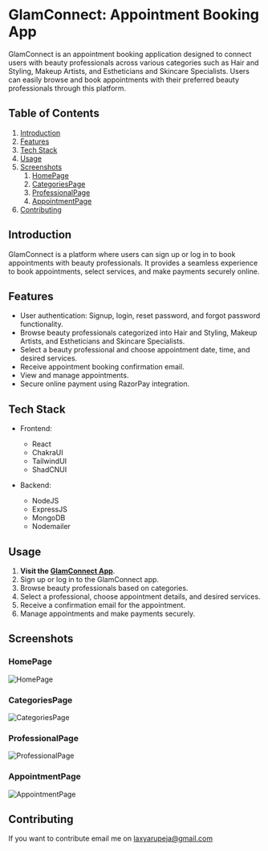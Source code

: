 # GlamConnect: Appointment Booking App

GlamConnect is an appointment booking application designed to connect users with beauty professionals across various categories such as Hair and Styling, Makeup Artists, and Estheticians and Skincare Specialists. Users can easily browse and book appointments with their preferred beauty professionals through this platform.

## Table of Contents

1. [Introduction](#introduction)
2. [Features](#features)
3. [Tech Stack](#tech-stack)
4. [Usage](#usage)
5. [Screenshots](#screenshots)
   1. [HomePage](#homepage)
   2. [CategoriesPage](#categoriespage)
   3. [ProfessionalPage](#professionalpage)
   4. [AppointmentPage](#appointmentpage)
6. [Contributing](#contributing)

## Introduction

GlamConnect is a platform where users can sign up or log in to book appointments with beauty professionals. It provides a seamless experience to book appointments, select services, and make payments securely online.

## Features

- User authentication: Signup, login, reset password, and forgot password functionality.
- Browse beauty professionals categorized into Hair and Styling, Makeup Artists, and Estheticians and Skincare Specialists.
- Select a beauty professional and choose appointment date, time, and desired services.
- Receive appointment booking confirmation email.
- View and manage appointments.
- Secure online payment using RazorPay integration.

## Tech Stack

- Frontend:
  - React
  - ChakraUI
  - TailwindUI
  - ShadCNUI

- Backend:
  - NodeJS
  - ExpressJS
  - MongoDB
  - Nodemailer

## Usage

1. **Visit the [GlamConnect App](https://glamconnect.vercel.app/)**.
2. Sign up or log in to the GlamConnect app.
3. Browse beauty professionals based on categories.
4. Select a professional, choose appointment details, and desired services.
5. Receive a confirmation email for the appointment.
6. Manage appointments and make payments securely.

## Screenshots

### HomePage

![HomePage](https://github.com/LaxyaRupeja/GlamConnect-Appointment-Booking/assets/121308243/aecd99c2-5c71-49ab-b585-b1519070eb62)

### CategoriesPage

![CategoriesPage](https://github.com/LaxyaRupeja/GlamConnect-Appointment-Booking/assets/121308243/f9eb683c-3e7a-4374-82ce-dd2ed92e6eed)


### ProfessionalPage

![ProfessionalPage](https://github.com/LaxyaRupeja/GlamConnect-Appointment-Booking/assets/121308243/bced356a-9e44-4f16-a34c-31e180c7134d)


### AppointmentPage

![AppointmentPage](https://github.com/LaxyaRupeja/GlamConnect-Appointment-Booking/assets/121308243/666db2dc-bf10-4936-9276-05689ddc140d)


## Contributing

If you want to contribute email me on laxyarupeja@gmail.com
